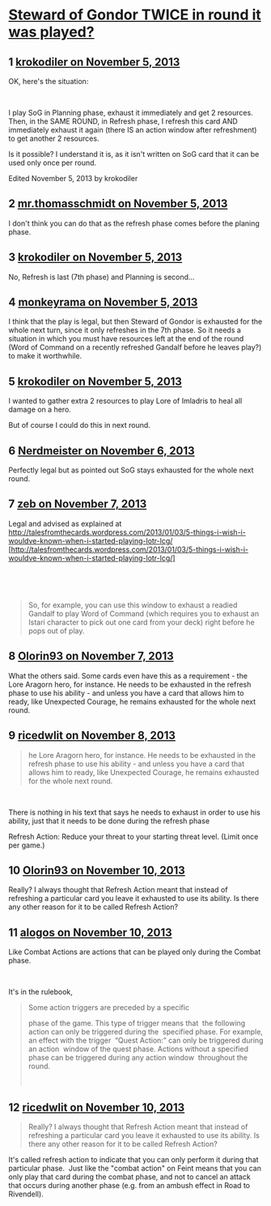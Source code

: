 # [Steward of Gondor TWICE in round it was played?](https://community.fantasyflightgames.com/topic/93099-steward-of-gondor-twice-in-round-it-was-played/)

## 1 [krokodiler on November 5, 2013](https://community.fantasyflightgames.com/topic/93099-steward-of-gondor-twice-in-round-it-was-played/?do=findComment&comment=902776)

OK, here's the situation:

 

I play SoG in Planning phase, exhaust it immediately and get 2 resources. Then, in the SAME ROUND, in Refresh phase, I refresh this card AND immediately exhaust it again (there IS an action window after refreshment) to get another 2 resources.

Is it possible? I understand it is, as it isn't written on SoG card that it can be used only once per round.

Edited November 5, 2013 by krokodiler

## 2 [mr.thomasschmidt on November 5, 2013](https://community.fantasyflightgames.com/topic/93099-steward-of-gondor-twice-in-round-it-was-played/?do=findComment&comment=902789)

I don't think you can do that as the refresh phase comes before the planing phase.

## 3 [krokodiler on November 5, 2013](https://community.fantasyflightgames.com/topic/93099-steward-of-gondor-twice-in-round-it-was-played/?do=findComment&comment=902803)

No, Refresh is last (7th phase) and Planning is second...

## 4 [monkeyrama on November 5, 2013](https://community.fantasyflightgames.com/topic/93099-steward-of-gondor-twice-in-round-it-was-played/?do=findComment&comment=902809)

I think that the play is legal, but then Steward of Gondor is exhausted for the whole next turn, since it only refreshes in the 7th phase. So it needs a situation in which you must have resources left at the end of the round (Word of Command on a recently refreshed Gandalf before he leaves play?) to make it worthwhile.

## 5 [krokodiler on November 5, 2013](https://community.fantasyflightgames.com/topic/93099-steward-of-gondor-twice-in-round-it-was-played/?do=findComment&comment=902832)

I wanted to gather extra 2 resources to play Lore of Imladris to heal all damage on a hero.

But of course I could do this in next round.

## 6 [Nerdmeister on November 6, 2013](https://community.fantasyflightgames.com/topic/93099-steward-of-gondor-twice-in-round-it-was-played/?do=findComment&comment=903301)

Perfectly legal but as pointed out SoG stays exhausted for the whole next round.

## 7 [zeb on November 7, 2013](https://community.fantasyflightgames.com/topic/93099-steward-of-gondor-twice-in-round-it-was-played/?do=findComment&comment=904029)

Legal and advised as explained at http://talesfromthecards.wordpress.com/2013/01/03/5-things-i-wish-i-wouldve-known-when-i-started-playing-lotr-lcg/ [http://talesfromthecards.wordpress.com/2013/01/03/5-things-i-wish-i-wouldve-known-when-i-started-playing-lotr-lcg/]

 

 

> So, for example, you can use this window to exhaust a readied Gandalf to play Word of Command (which requires you to exhaust an Istari character to pick out one card from your deck) right before he pops out of play.

## 8 [Olorin93 on November 7, 2013](https://community.fantasyflightgames.com/topic/93099-steward-of-gondor-twice-in-round-it-was-played/?do=findComment&comment=904320)

What the others said. Some cards even have this as a requirement - the Lore Aragorn hero, for instance. He needs to be exhausted in the refresh phase to use his ability - and unless you have a card that allows him to ready, like Unexpected Courage, he remains exhausted for the whole next round.

## 9 [ricedwlit on November 8, 2013](https://community.fantasyflightgames.com/topic/93099-steward-of-gondor-twice-in-round-it-was-played/?do=findComment&comment=904571)

> he Lore Aragorn hero, for instance. He needs to be exhausted in the refresh phase to use his ability - and unless you have a card that allows him to ready, like Unexpected Courage, he remains exhausted for the whole next round.

 

There is nothing in his text that says he needs to exhaust in order to use his ability, just that it needs to be done during the refresh phase

Refresh Action: Reduce your threat to your starting threat level. (Limit once per game.)

## 10 [Olorin93 on November 10, 2013](https://community.fantasyflightgames.com/topic/93099-steward-of-gondor-twice-in-round-it-was-played/?do=findComment&comment=905615)

Really? I always thought that Refresh Action meant that instead of refreshing a particular card you leave it exhausted to use its ability. Is there any other reason for it to be called Refresh Action?

## 11 [alogos on November 10, 2013](https://community.fantasyflightgames.com/topic/93099-steward-of-gondor-twice-in-round-it-was-played/?do=findComment&comment=905656)

Like Combat Actions are actions that can be played only during the Combat phase.

 

It's in the rulebook, 

> Some action triggers are preceded by a specific 
> 
> phase of the game. This type of trigger means that 
> the following action can only be triggered during the 
> specified phase. For example, an effect with the trigger 
> “Quest Action:” can only be triggered during an action 
> window of the quest phase. Actions without a specified 
> phase can be triggered during any action window 
> throughout the round. 
> 
>  

## 12 [ricedwlit on November 10, 2013](https://community.fantasyflightgames.com/topic/93099-steward-of-gondor-twice-in-round-it-was-played/?do=findComment&comment=905659)

> Really? I always thought that Refresh Action meant that instead of refreshing a particular card you leave it exhausted to use its ability. Is there any other reason for it to be called Refresh Action?

It's called refresh action to indicate that you can only perform it during that particular phase.  Just like the "combat action" on Feint means that you can only play that card during the combat phase, and not to cancel an attack that occurs during another phase (e.g. from an ambush effect in Road to Rivendell).

